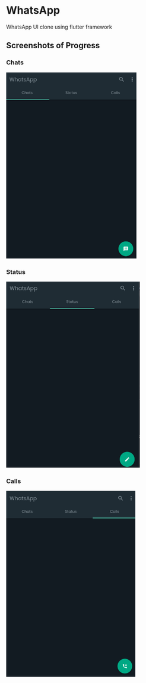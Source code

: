 # WhatsApp
WhatsApp UI clone using flutter framework

## Screenshots of Progress

### Chats
<img src="/pictures/page1.png" alt="Chats" title="Chats Screen" height="500">

### Status
<img src="/pictures/page2.png" alt="Status" title="Status Screen" height="500">

### Calls
<img src="/pictures/page3.png" alt="Calls" title="Call Screen" height="500">